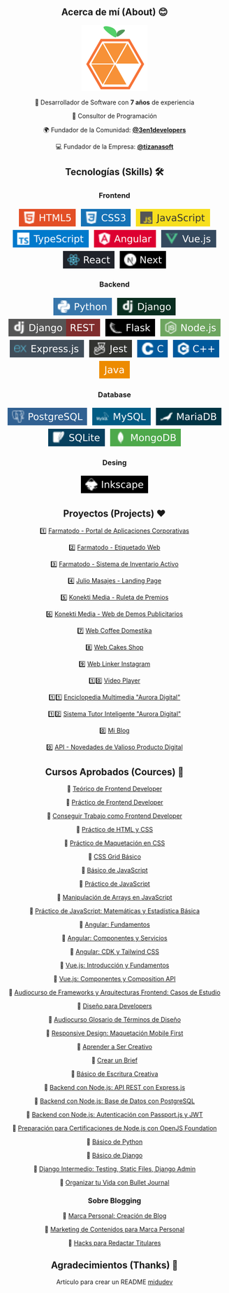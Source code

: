 <section align="center">
 
## Acerca de mí (About) :blush:

<img src="./logo12022.png" alt="Logo 1er Semestre 2022" height="150px">
 
<div align="center">

🚀  Desarrollador de Software con <b>7 años</b> de experiencia
 
:sparkling_heart: Consultor de Programación

🌍 Fundador de la Comunidad: **[@3en1developers](https://github.com/3en1developers)**

:computer: Fundador de la Empresa: **[@tizanasoft](https://github.com/tizanasoft)**
 
</div>

</section>

<section align="center">

## Tecnologías (Skills) 🛠️

<div align="center">

### Frontend

<p align="center">

 <img src="./badgets/frontend/html.svg" alt="HTML" style="vertical-align:top; margin:4px">
 
  <img src="./badgets/frontend/css.svg" alt="CSS" style="vertical-align:top; margin:4px">

 <img src="./badgets/frontend/javascript.svg" alt="JavaScript" style="vertical-align:top; margin:4px">

 <img src="./badgets/frontend/typescript.svg" alt="TypeScript" style="vertical-align:top; margin:4px">
 
 <img src="./badgets/frontend/angular.svg" alt="Angular" style="vertical-align:top; margin:4px">

 <img src="./badgets/frontend/vue.svg" alt="Vue" style="vertical-align:top; margin:4px">

  <img src="./badgets/frontend/react.svg" alt="React" style="vertical-align:top; margin:4px">

  <img src="./badgets/frontend/next.svg" alt="Next" style="vertical-align:top; margin:4px">
  
<!--   <img src="./badgets/frontend/rxjs.svg" alt="RxJS" style="vertical-align:top; margin:4px">
 -->
</p>
</div>

</section>

<section align="center">
 
### Backend

<p align="center">
 
  <img src="./badgets/backend/python.svg" alt="Python" style="vertical-align:top; margin:4px">

 <img src="./badgets/backend/django.svg" alt="Django" style="vertical-align:top; margin:4px">

  <img src="./badgets/backend/drf.svg" alt="Django REST Framework" style="vertical-align:top; margin:4px">

  <img src="./badgets/backend/flask.svg" alt="Flask" style="vertical-align:top; margin:4px">

  <img src="./badgets/backend/nodejs.svg" alt="Node.js" style="vertical-align:top; margin:4px">

  <img src="./badgets/backend/expressjs.svg" alt="Express.js" style="vertical-align:top; margin:4px">

  <img src="./badgets/tests/jest.svg" alt="Jest" style="vertical-align:top; margin:4px">

  <img src="./badgets/backend/c.svg" alt="C" style="vertical-align:top; margin:4px">

  <img src="./badgets/backend/cpp.svg" alt="C++" style="vertical-align:top; margin:4px">

  <img src="./badgets/backend/java.svg" alt="Java" style="vertical-align:top; margin:4px">

</p>
</section>

<section align="center">

### Database

  <p align="center">
    <img src="./badgets/database/postgresql.svg" alt="PostgreSQL" style="vertical-align:top; margin:4px">
    <img src="./badgets/database/mysql.svg" alt="MySQL" style="vertical-align:top; margin:4px">
    <img src="./badgets/database/mariadb.svg" alt="MariaDB" style="vertical-align:top; margin:4px">
    <img src="./badgets/database/sqlite.svg" alt="SQLite" style="vertical-align:top; margin:4px">
    <img src="./badgets/database/mongodb.svg" alt="MongoDB" style="vertical-align:top; margin:4px">
    
  </p>
</section>

<!-- 
<section align="center">

### Mobile

  <p align="center">
    <img src="./badgets/mobile/react_native.svg" alt="React Native" style="vertical-align:top; margin:4px">
    <img src="./badgets/mobile/qt.svg" alt="Qt" style="vertical-align:top; margin:4px">
  </p>

</section> -->


<section align="center">

### Desing

  <p align="center">
    <img src="./badgets/design/inkscape.svg" alt="React Native" style="vertical-align:top; margin:4px">
  </p>

</section>


<section align="center">

## Proyectos (Projects) ❤️

1️⃣ [Farmatodo - Portal de Aplicaciones Corporativas](https://github.com/achique-luisdan/farmatodo-portal-aplicaciones-corporativas)
 
2️⃣ [Farmatodo - Etiquetado Web](https://github.com/achique-luisdan/farmatodo-etiquetado-web)

3️⃣ [Farmatodo - Sistema de Inventario Activo](https://github.com/achique-luisdan/farmatodo-sistema-inventario-activo)
 
4️⃣ [Julio Masajes - Landing Page](https://github.com/achique-luisdan/web-julio-masajes) 

5️⃣ [Konekti Media - Ruleta de Premios]() 

6️⃣ [Konekti Media - Web de Demos Publicitarios]()

7️⃣ [Web Coffee Domestika](https://github.com/achique-luisdan/web-coffee-domestika)
 
8️⃣ [Web Cakes Shop](https://github.com/achique-luisdan/web-cakes-shop)

9️⃣ [Web Linker Instagram](https://github.com/achique-luisdan/web-linker-instagram)
 
1️⃣0️⃣ [Video Player](https://github.com/achique-luisdan/video-player)

1️⃣1️⃣ [Enciclopedia Multimedia "Aurora Digital"](https://github.com/achique-luisdan/em-aurora-digital)

1️⃣2️⃣ [Sistema Tutor Inteligente "Aurora Digital"](https://github.com/achique-luisdan/sti-aurora-digital)
 
0️⃣ [Mi Blog](https://github.com/achique-luisdan/blog.achique.luisdan)

0️⃣ [API - Novedades de Valioso Producto Digital](https://github.com/achique-luisdan/api-product-news)

</section>

<section align="center">

## Cursos Aprobados (Cources) :bookmark_tabs:

:large_blue_circle: [Teórico de Frontend Developer](https://platzi.com/p/achiqueluisdan/curso/2467-frontend-developer/diploma/detalle/)
	
:large_blue_circle: [Práctico de Frontend Developer](https://platzi.com/p/achiqueluisdan/curso/2477-frontend-developer-practico/diploma/detalle/)

:large_blue_circle: [Conseguir Trabajo como Frontend Developer](https://platzi.com/p/achiqueluisdan/curso/2641-conseguir-trabajo-frontend/diploma/detalle/)

:large_blue_circle: [Práctico de HTML y CSS](https://platzi.com/p/achiqueluisdan/curso/1758-html-practico/diploma/detalle/)

:large_blue_circle: [Práctico de Maquetación en CSS](https://platzi.com/p/achiqueluisdan/curso/1744-practico-css/diploma/detalle/)

:large_blue_circle: [CSS Grid Básico](https://platzi.com/p/achiqueluisdan/curso/2474-css-grid/diploma/detalle/)

:large_blue_circle: [Básico de JavaScript](https://platzi.com/p/achiqueluisdan/curso/1814-basico-javascript/diploma/detalle/)

:large_blue_circle: [Práctico de JavaScript](https://platzi.com/p/achiqueluisdan/curso/2327-javascript-practico-2021/diploma/detalle/)

:large_blue_circle: [Manipulación de Arrays en JavaScript](https://platzi.com/p/achiqueluisdan/curso/2461-arrays/diploma/detalle/)

:large_blue_circle: [Práctico de JavaScript: Matemáticas y Estadística Básica](https://platzi.com/p/achiqueluisdan/curso/3435-javascript-practico-matematicas/diploma/detalle/)

:large_blue_circle: [Angular: Fundamentos](https://platzi.com/p/achiqueluisdan/curso/2478-angular/diploma/detalle/)
	
:large_blue_circle: [Angular: Componentes y Servicios](https://platzi.com/p/achiqueluisdan/curso/2486-angular-componentes/diploma/detalle/)
	
:large_blue_circle: [Angular: CDK y Tailwind CSS](https://platzi.com/p/achiqueluisdan/curso/4459-angular-tailwind/diploma/detalle/)

:large_blue_circle: [Vue.js: Introducción y Fundamentos](https://platzi.com/p/achiqueluisdan/curso/2819-vuejs/diploma/detalle/)
	
:large_blue_circle: [Vue.js: Componentes y Composition API](https://platzi.com/p/achiqueluisdan/curso/2820-vuejs-componentes-composition/diploma/detalle/)
	
:large_blue_circle: [Audiocurso de Frameworks y Arquitecturas Frontend: Casos de Estudio](https://platzi.com/p/achiqueluisdan/curso/4623-arquitectura-frontend/diploma/detalle/)

:large_blue_circle: [Diseño para Developers](https://platzi.com/p/achiqueluisdan/curso/1906-diseno-programadores/diploma/detalle/)

:large_blue_circle: [Audiocurso Glosario de Términos de Diseño](https://platzi.com/p/achiqueluisdan/curso/2475-glosario-ux/diploma/detalle/)

:large_blue_circle: [Responsive Design: Maquetación Mobile First](https://platzi.com/p/achiqueluisdan/curso/2030-mobile-first/diploma/detalle/)

:large_blue_circle: [Aprender a Ser Creativo](https://platzi.com/p/achiqueluisdan/curso/3097-aprendercreatividad/diploma/detalle/)

:large_blue_circle: [Crear un Brief](https://platzi.com/p/achiqueluisdan/curso/3160-brief-marketing/diploma/detalle/)

:large_blue_circle: [Básico de Escritura Creativa](https://platzi.com/p/achiqueluisdan/curso/2781-escritura-basica/diploma/detalle/)

:large_blue_circle: [Backend con Node.js: API REST con Express.js](https://platzi.com/p/achiqueluisdan/curso/2485-backend-nodejs/diploma/detalle/)

:large_blue_circle: [Backend con Node.js: Base de Datos con PostgreSQL](https://platzi.com/p/achiqueluisdan/curso/2507-backend-nodejs-postgres/diploma/detalle/)

:large_blue_circle: [Backend con Node.js: Autenticación con Passport.js y JWT](https://platzi.com/p/achiqueluisdan/curso/2489-passport/diploma/detalle/)

:large_blue_circle: [Preparación para Certificaciones de Node.js con OpenJS Foundation](https://platzi.com/p/achiqueluisdan/curso/5357-nodejs-certificaciones/diploma/detalle/)

:large_blue_circle: [Básico de Python](https://platzi.com/p/achiqueluisdan/curso/1937-python-basico/diploma/detalle/)
	
:large_blue_circle: [Básico de Django](https://platzi.com/p/achiqueluisdan/curso/2694-django/diploma/detalle/)

:large_blue_circle: [Django Intermedio: Testing, Static Files, Django Admin](https://platzi.com/p/achiqueluisdan/curso/2728-django-intermedio/diploma/detalle/)

:large_blue_circle: [Organizar tu Vida con Bullet Journal](https://platzi.com/p/achiqueluisdan/curso/3094-bullet-journal/diploma/detalle/)
	
### Sobre Blogging

:large_blue_circle: [Marca Personal: Creación de Blog](https://platzi.com/p/achiqueluisdan/curso/2593-blog-personal/diploma/detalle/)

:large_blue_circle: [Marketing de Contenidos para Marca Personal](https://platzi.com/p/achiqueluisdan/curso/3228-contenidosmarcapersonal/diploma/detalle/)

:large_blue_circle: [Hacks para Redactar Titulares](https://platzi.com/p/achiqueluisdan/curso/3040-titulares/diploma/detalle/)

	
## Agradecimientos (Thanks) 🎁

Artículo para crear un README
[midudev](https://midu.dev/como-crear-tu-perfil-de-github-con-readme/)
</section>
